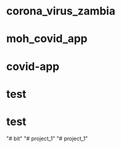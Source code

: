 # corona_virus_zambia
# moh_covid_app
# covid-app
# test
# test
"# bit" 
"# project_1" 
"# project_1" 
